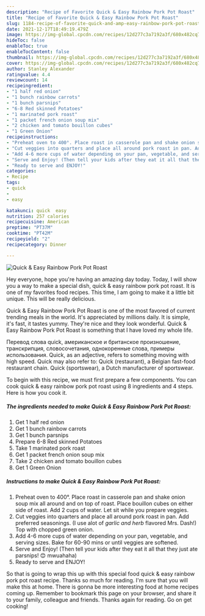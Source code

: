 ```yaml
---
description: "Recipe of Favorite Quick & Easy Rainbow Pork Pot Roast"
title: "Recipe of Favorite Quick & Easy Rainbow Pork Pot Roast"
slug: 1184-recipe-of-favorite-quick-and-amp-easy-rainbow-pork-pot-roast
date: 2021-12-17T18:49:19.479Z
image: https://img-global.cpcdn.com/recipes/12d277c3a7192a3f/680x482cq70/quick-easy-rainbow-pork-pot-roast-recipe-main-photo.jpg
hideToc: false
enableToc: true
enableTocContent: false
thumbnail: https://img-global.cpcdn.com/recipes/12d277c3a7192a3f/680x482cq70/quick-easy-rainbow-pork-pot-roast-recipe-main-photo.jpg
cover: https://img-global.cpcdn.com/recipes/12d277c3a7192a3f/680x482cq70/quick-easy-rainbow-pork-pot-roast-recipe-main-photo.jpg
author: Stanley Alexander
ratingvalue: 4.4
reviewcount: 14
recipeingredient:
- "1 half red onion"
- "1 bunch rainbow carrots"
- "1 bunch parsnips"
- "6-8 Red skinned Potatoes"
- "1 marinated pork roast"
- "1 packet french onion soup mix"
- "2 chicken and tomato bouillon cubes"
- "1 Green Onion"
recipeinstructions:
- "Preheat oven to 400°. Place roast in casserole pan and shake onion soup mix all around and on top of roast. Place bouillon cubes on either side of roast. Add 2 cups of water. Let sit while you prepare veggies."
- "Cut veggies into quarters and place all around pork roast in pan. Add preferred seasonings. (I use alot of *garlic and herb* flavored Mrs. Dash!) Top with chopped green onion."
- "Add 4-6 more cups of water depending on your pan, vegetable, and serving sizes. Bake for 60-90 mins or until veggies are softened."
- "Serve and Enjoy! (Then tell your kids after they eat it all that they just ate parsnips! 😊 mwuahaha)"
- "Ready to serve and ENJOY!"
categories:
- Recipe
tags:
- quick
- 
- easy

katakunci: quick  easy 
nutrition: 257 calories
recipecuisine: American
preptime: "PT37M"
cooktime: "PT42M"
recipeyield: "2"
recipecategory: Dinner

---
```



![Quick & Easy Rainbow Pork Pot Roast](https://img-global.cpcdn.com/recipes/12d277c3a7192a3f/680x482cq70/quick-easy-rainbow-pork-pot-roast-recipe-main-photo.jpg)

Hey everyone, hope you're having an amazing day today. Today, I will show you a way to make a special dish, quick & easy rainbow pork pot roast. It is one of my favorites food recipes. This time, I am going to make it a little bit unique. This will be really delicious.

Quick & Easy Rainbow Pork Pot Roast is one of the most favored of current trending meals in the world. It's appreciated by millions daily. It is simple, it's fast, it tastes yummy. They're nice and they look wonderful. Quick & Easy Rainbow Pork Pot Roast is something that I have loved my whole life.

Перевод слова quick, американское и британское произношение, транскрипция, словосочетания, однокоренные слова, примеры использования. Quick, as an adjective, refers to something moving with high speed. Quick may also refer to: Quick (restaurant), a Belgian fast-food restaurant chain. Quick (sportswear), a Dutch manufacturer of sportswear.


To begin with this recipe, we must first prepare a few components. You can cook quick & easy rainbow pork pot roast using 8 ingredients and 4 steps. Here is how you cook it.

<!--inarticleads1-->

##### The ingredients needed to make Quick & Easy Rainbow Pork Pot Roast:

1. Get 1 half red onion
1. Get 1 bunch rainbow carrots
1. Get 1 bunch parsnips
1. Prepare 6-8 Red skinned Potatoes
1. Take 1 marinated pork roast
1. Get 1 packet french onion soup mix
1. Take 2 chicken and tomato bouillon cubes
1. Get 1 Green Onion




<!--inarticleads2-->

##### Instructions to make Quick & Easy Rainbow Pork Pot Roast:

1. Preheat oven to 400°. Place roast in casserole pan and shake onion soup mix all around and on top of roast. Place bouillon cubes on either side of roast. Add 2 cups of water. Let sit while you prepare veggies.
1. Cut veggies into quarters and place all around pork roast in pan. Add preferred seasonings. (I use alot of *garlic and herb* flavored Mrs. Dash!) Top with chopped green onion.
1. Add 4-6 more cups of water depending on your pan, vegetable, and serving sizes. Bake for 60-90 mins or until veggies are softened.
1. Serve and Enjoy! (Then tell your kids after they eat it all that they just ate parsnips! 😊 mwuahaha)
1. Ready to serve and ENJOY!



So that is going to wrap this up with this special food quick & easy rainbow pork pot roast recipe. Thanks so much for reading. I'm sure that you will make this at home. There is gonna be more interesting food at home recipes coming up. Remember to bookmark this page on your browser, and share it to your family, colleague and friends. Thanks again for reading. Go on get cooking!
